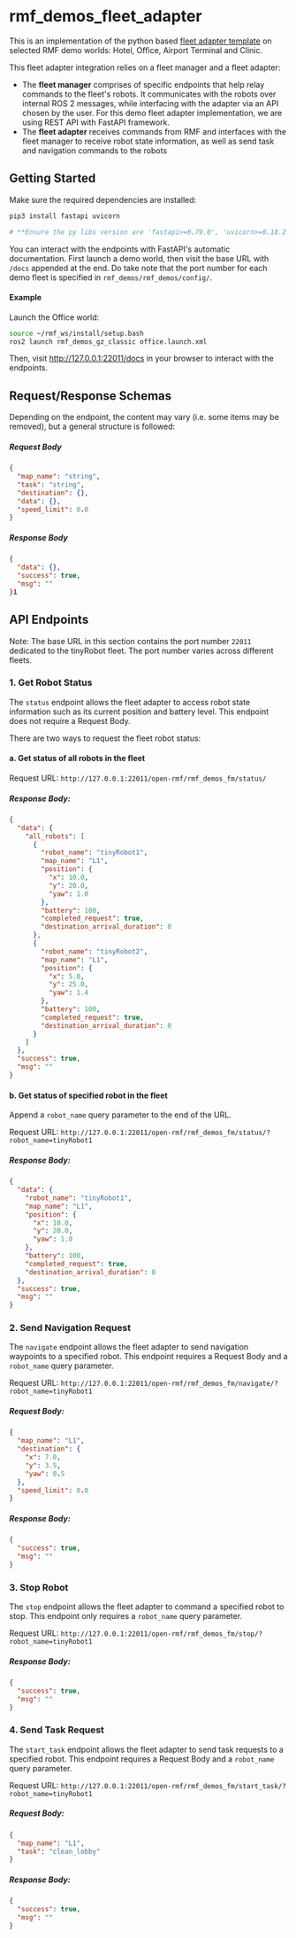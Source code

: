 # rmf_demos_fleet_adapter

This is an implementation of the python based [fleet adapter template](https://github.com/open-rmf/fleet_adapter_template) on selected RMF demo worlds: Hotel, Office, Airport Terminal and Clinic.

This fleet adapter integration relies on a fleet manager and a fleet adapter:
- The **fleet manager** comprises of specific endpoints that help relay commands to the fleet's robots. It communicates with the robots over internal ROS 2 messages, while interfacing with the adapter via an API chosen by the user. For this demo fleet adapter implementation, we are using REST API with FastAPI framework.
- The **fleet adapter** receives commands from RMF and interfaces with the fleet manager to receive robot state information, as well as send task and navigation commands to the robots

## Getting Started

Make sure the required dependencies are installed:
```bash
pip3 install fastapi uvicorn

# **Ensure the py libs version are 'fastapi>=0.79.0', 'uvicorn>=0.18.2'.
```

You can interact with the endpoints with FastAPI's automatic documentation. First launch a demo world, then visit the base URL with `/docs` appended at the end. Do take note that the port number for each demo fleet is specified in `rmf_demos/rmf_demos/config/`.

#### Example
Launch the Office world:
```bash
source ~/rmf_ws/install/setup.bash
ros2 launch rmf_demos_gz_classic office.launch.xml
```
Then, visit http://127.0.0.1:22011/docs in your browser to interact with the endpoints.

## Request/Response Schemas
Depending on the endpoint, the content may vary (i.e. some items may be removed), but a general structure is followed:
##### Request Body
```json
{
  "map_name": "string",
  "task": "string",
  "destination": {},
  "data": {},
  "speed_limit": 0.0
}
```
##### Response Body
```json
{
  "data": {},
  "success": true,
  "msg": ""
}1
```

## API Endpoints

Note: The base URL in this section contains the port number `22011` dedicated to the tinyRobot fleet. The port number varies across different fleets.

### 1. Get Robot Status
The `status` endpoint allows the fleet adapter to access robot state information such as its current position and battery level. This endpoint does not require a Request Body.

There are two ways to request the fleet robot status:

#### a. Get status of all robots in the fleet
Request URL: `http://127.0.0.1:22011/open-rmf/rmf_demos_fm/status/`
##### Response Body:
```json
{
  "data": {
    "all_robots": [
      {
        "robot_name": "tinyRobot1",
        "map_name": "L1",
        "position": {
          "x": 10.0,
          "y": 20.0,
          "yaw": 1.0
        },
        "battery": 100,
        "completed_request": true,
        "destination_arrival_duration": 0
      },
      {
        "robot_name": "tinyRobot2",
        "map_name": "L1",
        "position": {
          "x": 5.0,
          "y": 25.0,
          "yaw": 1.4
        },
        "battery": 100,
        "completed_request": true,
        "destination_arrival_duration": 0
      }
    ]
  },
  "success": true,
  "msg": ""
}
```

#### b. Get status of specified robot in the fleet
Append a `robot_name` query parameter to the end of the URL.

Request URL: `http://127.0.0.1:22011/open-rmf/rmf_demos_fm/status/?robot_name=tinyRobot1`
##### Response Body:
```json
{
  "data": {
    "robot_name": "tinyRobot1",
    "map_name": "L1",
    "position": {
      "x": 10.0,
      "y": 20.0,
      "yaw": 1.0
    },
    "battery": 100,
    "completed_request": true,
    "destination_arrival_duration": 0
  },
  "success": true,
  "msg": ""
}
```

### 2. Send Navigation Request
The `navigate` endpoint allows the fleet adapter to send navigation waypoints to a specified robot. This endpoint requires a Request Body and a `robot_name` query parameter.

Request URL: `http://127.0.0.1:22011/open-rmf/rmf_demos_fm/navigate/?robot_name=tinyRobot1`
##### Request Body:
```json
{
  "map_name": "L1",
  "destination": {
    "x": 7.0,
    "y": 3.5,
    "yaw": 0.5
  },
  "speed_limit": 0.0
}
```

##### Response Body:
```json
{
  "success": true,
  "msg": ""
}
```

### 3. Stop Robot
The `stop` endpoint allows the fleet adapter to command a specified robot to stop. This endpoint only requires a `robot_name` query parameter.

Request URL: `http://127.0.0.1:22011/open-rmf/rmf_demos_fm/stop/?robot_name=tinyRobot1`
##### Response Body:
```json
{
  "success": true,
  "msg": ""
}
```

### 4. Send Task Request
The `start_task` endpoint allows the fleet adapter to send task requests to a specified robot. This endpoint requires a Request Body and a `robot_name` query parameter.

Request URL: `http://127.0.0.1:22011/open-rmf/rmf_demos_fm/start_task/?robot_name=tinyRobot1`
##### Request Body:
```json
{
  "map_name": "L1",
  "task": "clean_lobby"
}
```

##### Response Body:
```json
{
  "success": true,
  "msg": ""
}
```
